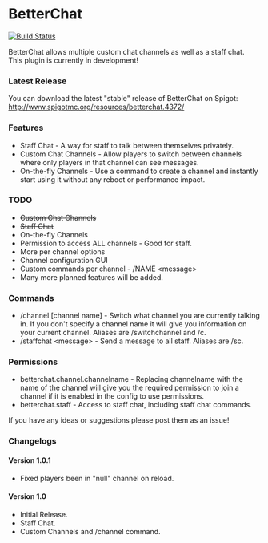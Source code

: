 BetterChat
=====================

[![Build Status](http://ci.connorlinfoot.com:8080/buildStatus/icon?job=BetterChat)](http://ci.connorlinfoot.com:8080/job/BetterChat/)

BetterChat allows multiple custom chat channels as well as a staff chat.
This plugin is currently in development!


### Latest Release
You can download the latest "stable" release of BetterChat on Spigot: http://www.spigotmc.org/resources/betterchat.4372/


### Features
* Staff Chat - A way for staff to talk between themselves privately.
* Custom Chat Channels - Allow players to switch between channels where only players in that channel can see messages.
* On-the-fly Channels - Use a command to create a channel and instantly start using it without any reboot or performance impact.


### TODO
* ~~Custom Chat Channels~~
* ~~Staff Chat~~
* On-the-fly Channels
* Permission to access ALL channels - Good for staff.
* More per channel options
* Channel configuration GUI
* Custom commands per channel - /NAME \<message\>
* Many more planned features will be added.


### Commands
* /channel [channel name] - Switch what channel you are currently talking in. If you don't specify a channel name it will give you information on your current channel. Aliases are /switchchannel and /c.
* /staffchat \<message\> - Send a message to all staff. Aliases are /sc.


### Permissions
* betterchat.channel.channelname - Replacing channelname with the name of the channel will give you the required permission to join a channel if it is enabled in the config to use permissions.
* betterchat.staff - Access to staff chat, including staff chat commands.

If you have any ideas or suggestions please post them as an issue!


### Changelogs

#### Version 1.0.1
* Fixed players been in "null" channel on reload.

#### Version 1.0
* Initial Release.
* Staff Chat.
* Custom Channels and /channel command.
